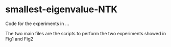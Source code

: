 # smallest-eigenvalue-NTK

Code for the experiments in ...

The two main files are the scripts to perform the two experiments showed in Fig1 and Fig2